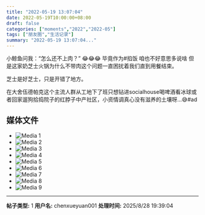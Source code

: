 ```yaml
---
title: "2022-05-19 13:07:04"
date: 2022-05-19T10:00:00+08:00
draft: false
categories: ["moments","2022","2022-05"]
tags: ["朋友圈","生活记录"]
summary: "2022-05-19 13:07:04..."
---
```


小鲸鱼问我：“怎么还不上肉？”
😂😂😂
毕竟作为#掐饭 咱也不好意思多说啥
但是这家奶芝士火锅为什么不带肉这个问题一直困扰着我们直到用餐结束。

芝士是好芝士，只是开错了地方。

在大舍伍德帕克这个主流人群从工地下了班只想钻进socialhouse喝啤酒看冰球或者回家遛狗拾捣院子的红脖子中产社区，小资情调真心没有滋养的土壤呀…😅
​
​#ad

## 媒体文件

- ![Media 1](/Moments/photos/2022-05-19/202205191307040.jpg)
- ![Media 2](/Moments/photos/2022-05-19/202205191307041.jpg)
- ![Media 3](/Moments/photos/2022-05-19/202205191307042.jpg)
- ![Media 4](/Moments/photos/2022-05-19/202205191307043.jpg)
- ![Media 5](/Moments/photos/2022-05-19/202205191307044.jpg)
- ![Media 6](/Moments/photos/2022-05-19/202205191307045.jpg)
- ![Media 7](/Moments/photos/2022-05-19/202205191307046.jpg)
- ![Media 8](/Moments/photos/2022-05-19/202205191307047.jpg)
- ![Media 9](/Moments/photos/2022-05-19/202205191307048.jpg)

---

**帖子类型:** 1
**用户名:** chenxueyuan001
**处理时间:** 2025/8/28 19:39:04